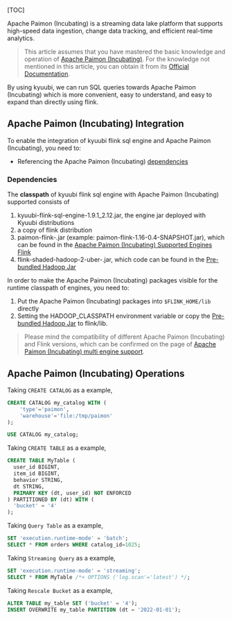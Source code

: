 [TOC]

Apache Paimon (Incubating) is a streaming data lake platform that supports high-speed data ingestion, change data tracking, and efficient real-time analytics.

> This article assumes that you have mastered the basic knowledge and operation of [Apache Paimon (Incubating)](https://paimon.apache.org/). For the knowledge not mentioned in this article, you can obtain it from its [Official Documentation](https://paimon.apache.org/docs/master/).

By using kyuubi, we can run SQL queries towards Apache Paimon (Incubating) which is more convenient, easy to understand, and easy to expand than directly using flink.

Apache Paimon (Incubating) Integration
--------------------------------------------------------------------------------------------------------------------------------------------------------------------------

To enable the integration of kyuubi flink sql engine and Apache Paimon (Incubating), you need to:

*   Referencing the Apache Paimon (Incubating) [dependencies](#flink-paimon-deps)

### Dependencies

The **classpath** of kyuubi flink sql engine with Apache Paimon (Incubating) supported consists of

1.  kyuubi-flink-sql-engine-1.9.1_2.12.jar, the engine jar deployed with Kyuubi distributions
2.  a copy of flink distribution
3.  paimon-flink-<version>.jar (example: paimon-flink-1.16-0.4-SNAPSHOT.jar), which can be found in the [Apache Paimon (Incubating) Supported Engines Flink](https://paimon.apache.org/docs/master/engines/flink/#preparing-paimon-jar-file)
4.  flink-shaded-hadoop-2-uber-<version>.jar, which code can be found in the [Pre-bundled Hadoop Jar](https://flink.apache.org/downloads/#additional-components)

In order to make the Apache Paimon (Incubating) packages visible for the runtime classpath of engines, you need to:

1.  Put the Apache Paimon (Incubating) packages into `$FLINK_HOME/lib` directly
2.  Setting the HADOOP_CLASSPATH environment variable or copy the [Pre-bundled Hadoop Jar](https://flink.apache.org/downloads/#additional-components) to flink/lib.

> Please mind the compatibility of different Apache Paimon (Incubating) and Flink versions, which can be confirmed on the page of [Apache Paimon (Incubating) multi engine support](https://paimon.apache.org/docs/master/engines/overview/).

Apache Paimon (Incubating) Operations
------------------------------------------------------------------------------------------------------------------------------------------------------------------------

Taking `CREATE CATALOG` as a example,

```sql
CREATE CATALOG my_catalog WITH (
    'type'='paimon',
    'warehouse'='file:/tmp/paimon'
);

USE CATALOG my_catalog;
```

Taking `CREATE TABLE` as a example,

```sql
CREATE TABLE MyTable (
  user_id BIGINT,
  item_id BIGINT,
  behavior STRING,
  dt STRING,
  PRIMARY KEY (dt, user_id) NOT ENFORCED
) PARTITIONED BY (dt) WITH (
  'bucket' = '4'
);
```

Taking `Query Table` as a example,

```sql
SET 'execution.runtime-mode' = 'batch';
SELECT * FROM orders WHERE catalog_id=1025;
```

Taking `Streaming Query` as a example,

```sql
SET 'execution.runtime-mode' = 'streaming';
SELECT * FROM MyTable /*+ OPTIONS ('log.scan'='latest') */;
```

Taking `Rescale Bucket` as a example,

```sql
ALTER TABLE my_table SET ('bucket' = '4');
INSERT OVERWRITE my_table PARTITION (dt = '2022-01-01');
```
